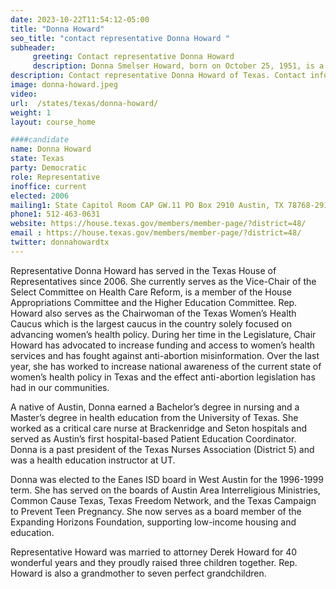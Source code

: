 ```yaml
---
date: 2023-10-22T11:54:12-05:00
title: "Donna Howard"
seo_title: "contact representative Donna Howard "
subheader:
     greeting: Contact representative Donna Howard
     description: Donna Smelser Howard, born on October 25, 1951, is a committed Democratic representative in the Texas House of Representatives, proudly serving the 48th District since her election in 2006.
description: Contact representative Donna Howard of Texas. Contact information for Donna Howard includes email address, phone number, and mailing address.
image: donna-howard.jpeg
video:
url:  /states/texas/donna-howard/
weight: 1
layout: course_home

####candidate
name: Donna Howard
state: Texas
party: Democratic
role: Representative
inoffice: current
elected: 2006
mailing1: State Capitol Room CAP GW.11 PO Box 2910 Austin, TX 78768-2910
phone1: 512-463-0631
website: https://house.texas.gov/members/member-page/?district=48/
email : https://house.texas.gov/members/member-page/?district=48/
twitter: donnahowardtx
---
```


Representative Donna Howard has served in the Texas House of Representatives since 2006. She currently serves as the Vice-Chair of the Select Committee on Health Care Reform, is a member of the House Appropriations Committee and the Higher Education Committee. Rep. Howard also serves as the Chairwoman of the Texas Women’s Health Caucus which is the largest caucus in the country solely focused on advancing women’s health policy. During her time in the Legislature, Chair Howard has advocated to increase funding and access to women’s health services and has fought against anti-abortion misinformation. Over the last year, she has worked to increase national awareness of the current state of women’s health policy in Texas and the effect anti-abortion legislation has had in our communities.

A native of Austin, Donna earned a Bachelor’s degree in nursing and a Master’s degree in health education from the University of Texas. She worked as a critical care nurse at Brackenridge and Seton hospitals and served as Austin’s first hospital-based Patient Education Coordinator. Donna is a past president of the Texas Nurses Association (District 5) and was a health education instructor at UT.

Donna was elected to the Eanes ISD board in West Austin for the 1996-1999 term. She has served on the boards of Austin Area Interreligious Ministries, Common Cause Texas, Texas Freedom Network, and the Texas Campaign to Prevent Teen Pregnancy. She now serves as a board member of the Expanding Horizons Foundation, supporting low-income housing and education.

Representative Howard was married to attorney Derek Howard for 40 wonderful years and they proudly raised three children together. Rep. Howard is also a grandmother to seven perfect grandchildren.

